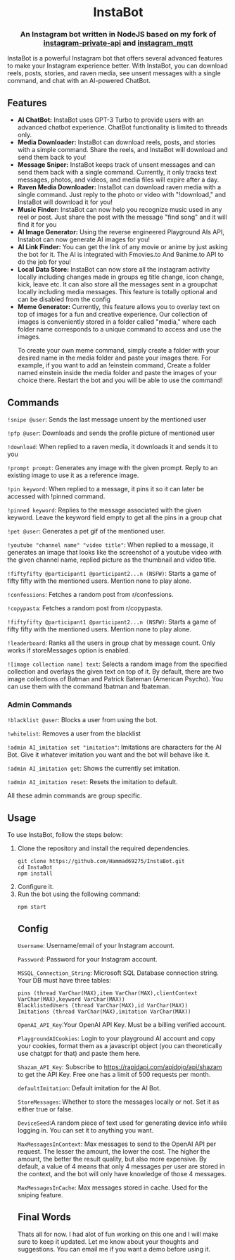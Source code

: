<h1 align="center">InstaBot</h1>
<h3 align="center">An Instagram bot written in NodeJS based on my fork of <a href="https://github.com/Hammad69275/instagram-private-api">instagram-private-api</a> and <a href="https://github.com/Hammad69275/instagram_mqtt">instagram_mqtt</a></h3>
InstaBot is a powerful Instagram bot that offers several advanced features to make your Instagram experience better. With InstaBot, you can download reels, posts, stories, and raven media, see unsent messages with a single command, and chat with an AI-powered ChatBot.
<h2>Features</h2>
<ul>
  <li><b>AI ChatBot:</b> InstaBot uses GPT-3 Turbo to provide users with an advanced chatbot experience. ChatBot functionality is limited to threads only.</li>
  <li><b>Media Downloader:</b> InstaBot can download reels, posts, and stories with a simple command. Share the reels, and InstaBot will download and send them back to you!</li>
  <li><b>Message Sniper:</b> InstaBot keeps track of unsent messages and can send them back with a single command. Currently, it only tracks text messages, photos, and videos, and media files will expire after a day.</li>
  <li><b>Raven Media Downloader:</b> InstaBot can download raven media with a single command. Just reply to the photo or video with "!download," and InstaBot will download it for you!</li>
  <li><b>Music Finder:</b> InstaBot can now help you recognize music used in any reel or post. Just share the post with the message "find song" and it will find it for you</li>
  <li><b>AI Image Generator:</b> Using the reverse engineered Playground AIs API, Instabot can now generate AI images for you!</li>
  <li><b>AI Link Finder:</b> You can get the link of any movie or anime by just asking the bot for it. The AI is integrated with Fmovies.to And 9anime.to API to do the job for you!</li>
  <li><b>Local Data Store:</b> InstaBot can now store all the instagram activity locally including changes made in groups eg title change, icon change, kick, leave etc. It can also store all the messages sent in a groupchat locally including media messages. This feature is totally optional and can be disabled from the config</li>
  <li><b>Meme Generator:</b>
  Currently, this feature allows you to overlay text on top of images for a fun and creative experience. Our collection of images is conveniently stored in a folder called "media," where each folder name corresponds to a unique command to access and use the images.

  To create your own meme command, simply create a folder with your desired name in the media folder and paste your images there. For example, if you want to add an !einstein command, Create a folder named einstein inside the media folder and paste the images of your choice there. Restart the bot and you will be able to use the command!
  </li>
  
</ul>
<h2>Commands</h2>

`!snipe @user`: Sends the last message unsent by the mentioned user

`!pfp @user`: Downloads and sends the profile picture of mentioned user

`!download`: When replied to a raven media, it downloads it and sends it to you

`!prompt prompt`: Generates any image with the given prompt. Reply to an existing image to use it as a reference image.

`!pin keyword`: When replied to a message, it pins it so it can later be accessed with !pinned command.

`!pinned keyword`: Replies to the message associated with the given keyword. Leave the keyword field empty to get all the pins in a group chat

`!pet @user`: Generates a pet gif of the mentioned user.

`!youtube "channel name" "video title"`: When replied to a message, it generates an image that looks like the screenshot of a youtube video with the given channel name, replied picture as the thumbnail and video title.

`!fiftyfifty @participant1 @participant2...n (NSFW)`: Starts a game of fifty fifty with the mentioned users. Mention none to play alone.

`!confessions`: Fetches a random post from r/confessions.

`!copypasta`: Fetches a random post from r/copypasta.

`!fiftyfifty @participant1 @participant2...n (NSFW)`: Starts a game of fifty fifty with the mentioned users. Mention none to play alone.

`!leaderboard`: Ranks all the users in group chat by message count. Only works if storeMessages option is enabled.

`![image collection name] text`: Selects a random image from the specified collection and overlays the given text on top of it. By default, there are two image collections of Batman and Patrick Bateman (American Psycho). You can use them with the command !batman and !bateman.

<h3>Admin Commands</h3>

`!blacklist @user`: Blocks a user from using the bot.

`!whitelist`: Removes a user from the blacklist

`!admin AI_imitation set "imitation"`: Imitations are characters for the AI Bot. Give it whatever imitation you want and the bot will behave like it.

`!admin AI_imitation get`: Shows the currently set imitation.

`!admin AI_imitation reset`: Resets the imitation to default.

All these admin commands are group specific.

<h2>Usage</h2>
To use InstaBot, follow the steps below:
<ol>
  <li>Clone the repository and install the required dependencies.</li>
  
```
git clone https://github.com/Hammad69275/InstaBot.git
cd InstaBot
npm install
```

<li>Configure it.</li>

<li>Run the bot using the following command:</li>

```
npm start
```

<h2>Config</h2>

`Username`: Username/email of your Instagram account.

`Password`: Password for your Instagram account.

`MSSQL_Connection_String`: Microsoft SQL Database connection string. Your DB must have three tables:
```
pins (thread VarChar(MAX),item VarChar(MAX),clientContext VarChar(MAX),keyword VarChar(MAX))
BlacklistedUsers (thread VarChar(MAX),id VarChar(MAX))
Imitations (thread VarChar(MAX),imitation VarChar(MAX))
```

`OpenAI_API_Key`:Your OpenAI API Key. Must be a billing verified account.

`PlaygroundAICookies`: Login to your playground AI account and copy your cookies, format them as a javascript object (you can theoretically use chatgpt for that) and paste them here.

`Shazam_API_Key`: Subscribe to https://rapidapi.com/apidojo/api/shazam to get the API Key. Free one has a limit of 500 requests per month.

`defaultImitation`: Default imitation for the AI Bot.

`StoreMessages`: Whether to store the messages locally or not. Set it as either true or false.

`DeviceSeed`:A random piece of text used for generating device info while logging in. You can set it to anything you want.

`MaxMessagesInContext`: Max messages to send to the OpenAI API per request. The lesser the amount, the lower the cost. The higher the amount, the better the result quality, but also more expensive. By default, a value of 4 means that only 4 messages per user are stored in the context, and the bot will only have knowledge of those 4 messages.

`MaxMessagesInCache`: Max messages stored in cache. Used for the sniping feature.

<h2>Final Words</h2>
Thats all for now. I had alot of fun working on this one and I will make sure to keep it updated. Let me know about your thoughts and suggestions. You can email me if you want a demo before using it.


